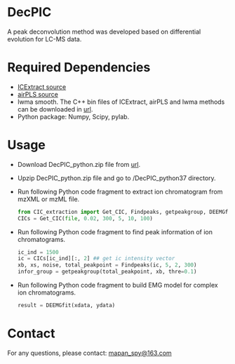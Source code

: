 # DecPIC
A peak deconvolution method was developed based on differential evolution for LC-MS data.

# Required Dependencies

* [ICExtract source](https://github.com/mapancsu/ICExtract)
* [airPLS source](https://github.com/zmzhang/airPLS)
* lwma smooth.
The C++ bin files of ICExtract, airPLS and lwma methods can be downloaded in [url](https://github.com/mapancsu/DecPIC/releases). 
* Python package: Numpy, Scipy, pylab.
	
# Usage

* Download DecPIC_python.zip file from [url](https://github.com/mapancsu/DecPIC/releases).
* Upzip DecPIC_python.zip file and go to /DecPIC_python37 directory.
* Run following Python code fragment to extract ion chromatogram from mzXML or mzML file.

	```python
	from CIC_extraction import Get_CIC, Findpeaks, getpeakgroup, DEEMGfit
	CICs = Get_CIC(file, 0.02, 300, 5, 10, 100)
	```
* Run following Python code fragment to find peak information of ion chromatograms.
	```python
	ic_ind = 1500
	ic = CICs[ic_ind][:, 2] ## get ic intensity vector
	xb, xs, noise, total_peakpoint = Findpeaks(ic, 5, 2, 300)
    infor_group = getpeakgroup(total_peakpoint, xb, thre=0.1)
	```
* Run following Python code fragment to build EMG model for complex ion chromatograms.
	```python
	result = DEEMGfit(xdata, ydata)
	```

# Contact

For any questions, please contact:  [mapan_spy@163.com](mailto:mapan_spy@163.com)
